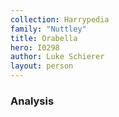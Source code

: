 ```yaml
---
collection: Harrypedia
family: "Nuttley"
title: Orabella
hero: I0298
author: Luke Schierer
layout: person
---
```


### Analysis
